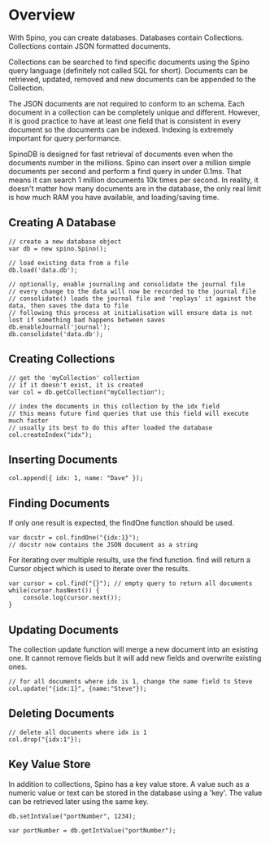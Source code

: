 # Overview 

With Spino, you can create databases. Databases contain Collections. Collections contain JSON formatted documents.

Collections can be searched to find specific documents using the Spino query language (definitely not called SQL for short). Documents can be retrieved, updated, removed and new documents can be appended to the Collection. 

The JSON documents are not required to conform to an schema. Each document in a collection can be completely unique and different. However, it is good practice to have at least one field that is consistent in every document so the documents can be indexed. Indexing is extremely important for query performance. 

SpinoDB is designed for fast retrieval of documents even when the documents number in the millions. Spino can insert over a million simple documents per second and perform a find query in under 0.1ms. That means it can search 1 million documents 10k times per second. In reality, it doesn't matter how many documents are in the database, the only real limit is how much RAM you have available, and loading/saving time.  

## Creating A Database

```
// create a new database object
var db = new spino.Spino();

// load existing data from a file
db.load('data.db');

// optionally, enable journaling and consolidate the journal file
// every change to the data will now be recorded to the journal file
// consolidate() loads the journal file and 'replays' it against the data, then saves the data to file
// following this process at initialisation will ensure data is not lost if something bad happens between saves
db.enableJournal('journal');
db.consolidate('data.db');

```


## Creating Collections

```
// get the 'myCollection' collection
// if it doesn't exist, it is created
var col = db.getCollection("myCollection");

// index the documents in this collection by the idx field
// this means future find queries that use this field will execute much faster 
// usually its best to do this after loaded the database
col.createIndex("idx");

```

## Inserting Documents

```
col.append({ idx: 1, name: "Dave" });
```

## Finding Documents

If only one result is expected, the findOne function should be used.

```
var docstr = col.findOne("{idx:1}");
// docstr now contains the JSON document as a string
```

For iterating over multiple results, use the find function. find will return a Cursor object which is used to iterate over the results. 

```
var cursor = col.find("{}"); // empty query to return all documents
while(cursor.hasNext()) {
    console.log(cursor.next());
}
```

## Updating Documents

The collection update function will merge a new document into an existing one. It cannot remove fields but it will add new fields and overwrite existing ones.

```
// for all documents where idx is 1, change the name field to Steve
col.update("{idx:1}", {name:"Steve"});
```

## Deleting Documents

```
// delete all documents where idx is 1
col.drop("{idx:1"});
```

## Key Value Store

In addition to collections, Spino has a key value store. A value such as a numeric value or text can be stored in the database using a 'key'. The value can be retrieved later using the same key. 

```
db.setIntValue("portNumber", 1234);

var portNumber = db.getIntValue("portNumber");
```

